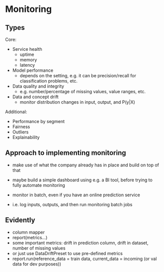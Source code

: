 # Monitoring

## Types
Core:
- Service health
    - uptime
    - memory
    - latency
- Model performance
    - depends on the setting, e.g. it can be precision/recall for classification problems, etc.
- Data quality and integrity
    - e.g. number/percentage of missing values, value ranges, etc.
- Data and concept drift
    - monitor distribution changes in input, output, and P(y|X)

Additional:
- Performance by segment
- Fairness
- Outliers
- Explainability

## Approach to implementing monitoring
- make use of what the company already has in place and build on top of that
- maybe build a simple dashboard using e.g. a BI tool, before trying to fully automate monitoring

- monitor in batch, even if you have an online prediction service
- i.e. log inputs, outputs, and then run monitoring batch jobs

## Evidently
- column mapper
- report(metrics...)
- some important metrics: drift in prediction column, drift in dataset, number of missing values
- or just use DataDriftPreset to use pre-defined metrics
- report.run(reference_data = train data, current_data = incoming (or val data for dev purposes))